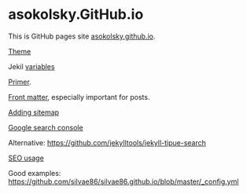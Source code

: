 # asokolsky.GitHub.io

This is GitHub pages site [asokolsky.github.io](https://asokolsky.github.io).

[Theme](https://github.com/pages-themes/hacker)

Jekil [variables](https://jekyllrb.com/docs/variables/)

[Primer](https://www.smashingmagazine.com/2014/08/build-blog-jekyll-github-pages/).

[Front matter](https://jekyllrb.com/docs/front-matter/), especially important
for posts.

[Adding
sitemap](https://qbituniverse.com/web-hosting/adding-sitemap-to-jekyll-github-pages/)

[Google search
console](https://search.google.com/search-console?resource_id=https%3A%2F%2Fasokolsky.github.io%2F)

Alternative: https://github.com/jekylltools/jekyll-tipue-search

[SEO
usage](https://github.com/jekyll/jekyll-seo-tag/blob/master/docs/advanced-usage.md)

Good examples:
https://github.com/silvae86/silvae86.github.io/blob/master/_config.yml
